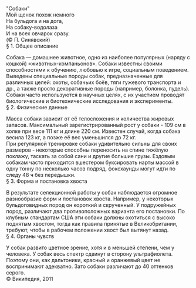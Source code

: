 "Собаки"  
Мой щенок похож немного  
На бульдога и на дога,  
На собаку-водолаза  
И на всех овчарок сразу.  
(© П. Синявский)  
§ 1. Общее описание  
  
Собака — домашнее животное, одно из наиболее популярных (наряду с кошкой) «животных-компаньонов». Собаки известны своими способностями к обучению, любовью к игре, социальным поведением.  
Выведены специальные породы собак, предназначенные для различных целей: охоты, собачьих боёв, тяги гужевого транспорта и др., а также просто декоративные породы (например, болонка, пудель). Собаки часто    используются в научных целях, с их участием проводят биологические и биотехнические исследования и эксперименты.  
§ 2. Физические данные  
  
Масса собаки зависит от её телосложения и количества жировых запасов. Максимальный зарегистрированный рост у собаки -  109 см в холке при весе  111 кг и длине  220 см. Известен случай, когда собака весила    123 кг, а позже её вес уменьшился до  72 кг.  
При регулярной тренировке собаки удивительно сильны для своих размеров - некоторые способны переносить на спине тяжёлую поклажу, таскать за собой сани и другие большие грузы. Ездовым собакам часто приходится 
  вшестером буксировать нарты массой в одну тонну по несколько часов подряд, фоксхаунды могут идти по следу  48 ч без передышки.  
§ 3. Форма и постановка хвоста  

В результате селекционной работы у собак наблюдается огромное разнообразие форм и постановок хвоста. Например, у некоторых бульдоговидных пород он короткий и скрученный. У подружейных пород, различают два   противоположных варианта его постановки. По клубным стандартам США эти собаки должны охотиться с высоко поднятым хвостом, тогда как правила принятые в Великобритании, требуют, чтобы в рабочем положении хвост был вытянут назад.  
§ 4. Органы чувств  

У собак развито цветное зрение, хотя и в меньшей степени, чем у человека. У собак весь спектр сдвинут в сторону ультрафиолета. Поэтому они, как дальтоники, красный и оранжевый цвет не воспринимают адекватно. Зато собаки различают до  40 оттенков серого.  
© Википедия, 2011  
